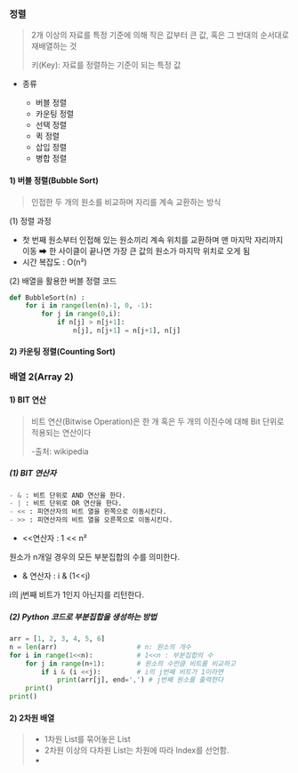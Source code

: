 

### 정렬

> 2개 이상의 자료를 특정 기준에 의해 작은 값부터 큰 값, 혹은 그 반대의 순서대로 재배열하는 것
>
> 키(Key): 자료를 정렬하는 기준이 되는 특정 값

- 종류

  - 버블 정렬
  - 카운팅 정렬
  - 선택 정렬
  - 퀵 정렬
  - 삽입 정렬
  - 병합 정렬

  

#### 1)  버블 정렬(Bubble Sort)

> 인접한 두 개의 원소를 비교하며 자리를 계속 교환하는 방식

(1) 정렬 과정

- 첫 번째 원소부터 인접해 있는 원소끼리 계속 위치를 교환하며 맨 마지막 자리까지 이동 ➡ 한 사이클이 끝나면 가장 큰 값의 원소가 마지막 위치로 오게 됨 
- 시간 복잡도 : O(n²)

(2) 배열을 활용한 버블 정렬 코드

```python
def BubbleSort(n) :
    for i in range(len(n)-1, 0, -1):
        for j in range(0,i):
            if n[j] > n[j+1]:
                n[j], n[j+1] = n[j+1], n[j]
```



#### 2) 카운팅 정렬(Counting Sort)

### 배열 2(Array 2)

#### 1) BIT 연산

> 비트 연산(Bitwise Operation)은 한 개 혹은 두 개의 이진수에 대해 Bit 단위로 적용되는 연산이다
>
> -출처: wikipedia

##### (1) BIT 연산자

```python
- & : 비트 단위로 AND 연산을 한다.
- | : 비트 단위로 OR 연산을 한다.
- << : 피연산자의 비트 열을 왼쪽으로 이동시킨다.
- >> : 피연산자의 비트 열을 오른쪽으로 이동시킨다.
```

* <<연산자 : 1 << n²

원소가 n개일 경우의 모든 부분집합의 수를 의미한다.

- & 연산자 : i & (1<<j)

i의 j번째 비트가 1인지 아닌지를 리턴한다.

##### (2) Python 코드로 부분집합을 생성하는 방법

```python
arr = [1, 2, 3, 4, 5, 6]
n = len(arr) 					# n: 원소의 개수
for i in range(1<<n): 			# 1<<n : 부분집합의 수
    for j in range(n+1):		# 원소의 수만큼 비트를 비교하고
        if i & (i <<j):			# i의 j번째 비트가 1이라면
            print(arr[j], end=',') # j번째 원소를 출력한다
    print()
print()
```



#### 2) 2차원 배열

> - 1차원 List를 묶어놓은 List
> - 2차원 이상의 다차원 List는 차원에 따라 Index를 선언함.
> - 



